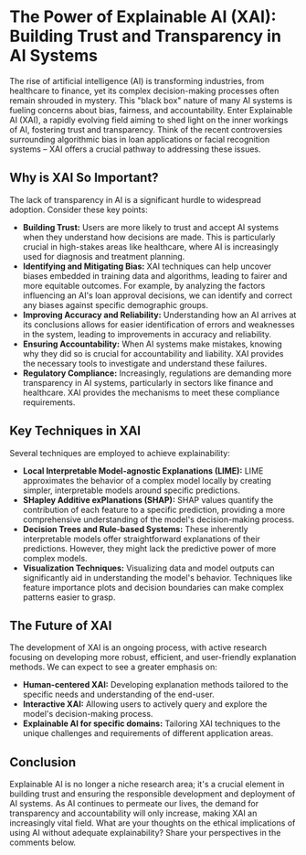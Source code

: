 # The Power of Explainable AI (XAI): Building Trust and Transparency in AI Systems

The rise of artificial intelligence (AI) is transforming industries, from healthcare to finance, yet its complex decision-making processes often remain shrouded in mystery.  This "black box" nature of many AI systems is fueling concerns about bias, fairness, and accountability.  Enter Explainable AI (XAI), a rapidly evolving field aiming to shed light on the inner workings of AI, fostering trust and transparency.  Think of the recent controversies surrounding algorithmic bias in loan applications or facial recognition systems – XAI offers a crucial pathway to addressing these issues.

## Why is XAI So Important?

The lack of transparency in AI is a significant hurdle to widespread adoption.  Consider these key points:

* **Building Trust:**  Users are more likely to trust and accept AI systems when they understand how decisions are made. This is particularly crucial in high-stakes areas like healthcare, where AI is increasingly used for diagnosis and treatment planning.
* **Identifying and Mitigating Bias:**  XAI techniques can help uncover biases embedded in training data and algorithms, leading to fairer and more equitable outcomes.  For example, by analyzing the factors influencing an AI's loan approval decisions, we can identify and correct any biases against specific demographic groups.
* **Improving Accuracy and Reliability:**  Understanding how an AI arrives at its conclusions allows for easier identification of errors and weaknesses in the system, leading to improvements in accuracy and reliability.
* **Ensuring Accountability:**  When AI systems make mistakes, knowing why they did so is crucial for accountability and liability. XAI provides the necessary tools to investigate and understand these failures.
* **Regulatory Compliance:**  Increasingly, regulations are demanding more transparency in AI systems, particularly in sectors like finance and healthcare. XAI provides the mechanisms to meet these compliance requirements.


## Key Techniques in XAI

Several techniques are employed to achieve explainability:

* **Local Interpretable Model-agnostic Explanations (LIME):** LIME approximates the behavior of a complex model locally by creating simpler, interpretable models around specific predictions.
* **SHapley Additive exPlanations (SHAP):** SHAP values quantify the contribution of each feature to a specific prediction, providing a more comprehensive understanding of the model's decision-making process.
* **Decision Trees and Rule-based Systems:** These inherently interpretable models offer straightforward explanations of their predictions.  However, they might lack the predictive power of more complex models.
* **Visualization Techniques:**  Visualizing data and model outputs can significantly aid in understanding the model's behavior.  Techniques like feature importance plots and decision boundaries can make complex patterns easier to grasp.


## The Future of XAI

The development of XAI is an ongoing process, with active research focusing on developing more robust, efficient, and user-friendly explanation methods.  We can expect to see a greater emphasis on:

* **Human-centered XAI:**  Developing explanation methods tailored to the specific needs and understanding of the end-user.
* **Interactive XAI:** Allowing users to actively query and explore the model's decision-making process.
* **Explainable AI for specific domains:**  Tailoring XAI techniques to the unique challenges and requirements of different application areas.


## Conclusion

Explainable AI is no longer a niche research area; it's a crucial element in building trust and ensuring the responsible development and deployment of AI systems. As AI continues to permeate our lives, the demand for transparency and accountability will only increase, making XAI an increasingly vital field.  What are your thoughts on the ethical implications of using AI without adequate explainability?  Share your perspectives in the comments below.
